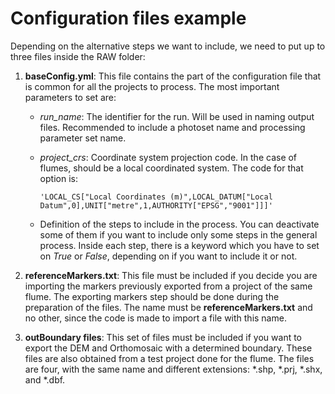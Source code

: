 # Configuration files example

Depending on the alternative steps we want to include, we need to put up to three files inside the RAW folder:

1. **baseConfig.yml**: This file contains the part of the configuration file that is common for all the projects to process. The most important parameters to set are:

	-	*run_name*: The identifier for the run. Will be used in naming output files. Recommended to include a photoset name and processing parameter set name.

	- *project_crs*: Coordinate system projection code. In the case of flumes, should be a local coordinated system. The code for that option is: 

		```raw
		'LOCAL_CS["Local Coordinates (m)",LOCAL_DATUM["Local Datum",0],UNIT["metre",1,AUTHORITY["EPSG","9001"]]]'
		```

	- Definition of the steps to include in the process. You can deactivate some of them if you want to include only some steps in the general process. Inside each step, there is a keyword which you have to set on *True* or *False*, depending on if you want to include it or not.

2. **referenceMarkers.txt**: This file must be included if you decide you are importing the markers previously exported from a project of the same flume. The exporting markers step should be done during the preparation of the files. The name must be **referenceMarkers.txt** and no other, since the code is made to import a file with this name.

3. **outBoundary files**: This set of files must be included if you want to export the DEM and Orthomosaic with a determined boundary. These files are also obtained from a test project done for the flume. The files are four, with the same name and different extensions: \*.shp, \*.prj, \*.shx, and \*.dbf.
